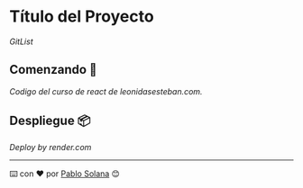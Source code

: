# Título del Proyecto

_GitList_

## Comenzando 🚀

_Codigo del curso de react de leonidasesteban.com._


## Despliegue 📦

_Deploy by render.com_


---
⌨️ con ❤️ por [Pablo Solana](https://pablosolana.dev) 😊